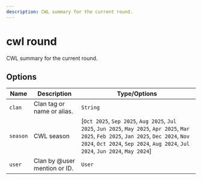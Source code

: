 ```yaml
---
description: CWL summary for the current round.
---
```


# cwl round

CWL summary for the current round.

## Options

| Name | Description | Type/Options |
|------|-------------|--------------|
| `clan` | Clan tag or name or alias. | `String` |
| `season` | CWL season | [`Oct 2025`, `Sep 2025`, `Aug 2025`, `Jul 2025`, `Jun 2025`, `May 2025`, `Apr 2025`, `Mar 2025`, `Feb 2025`, `Jan 2025`, `Dec 2024`, `Nov 2024`, `Oct 2024`, `Sep 2024`, `Aug 2024`, `Jul 2024`, `Jun 2024`, `May 2024`] |
| `user` | Clan by @user mention or ID. | `User` |

